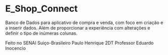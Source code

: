 # E_Shop_Connect
Banco de Dados para aplicativo de compra e venda, com foco em criação e a inserir dados.
Além de proporcionar a experiência com alterações e definir o tipo de inúmeras colunas.

Feito no SENAI Suiço-Brasileiro
Paulo Henrique 2DT 
Professor Eduardo Inocencio

